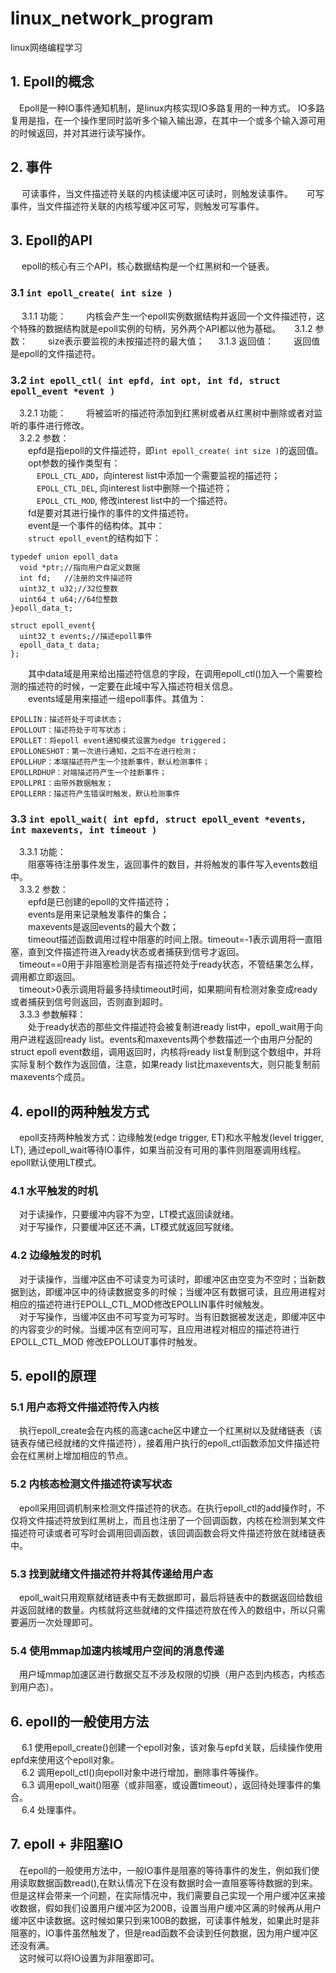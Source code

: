 # linux_network_program
linux网络编程学习
## 1. Epoll的概念
&emsp;Epoll是一种IO事件通知机制，是linux内核实现IO多路复用的一种方式。
IO多路复用是指，在一个操作里同时监听多个输入输出源，在其中一个或多个输入源可用的时候返回，并对其进行读写操作。
## 2. 事件
&emsp; 可读事件，当文件描述符关联的内核读缓冲区可读时，则触发读事件。
&emsp; 可写事件，当文件描述符关联的内核写缓冲区可写，则触发可写事件。
## 3. Epoll的API
&emsp; epoll的核心有三个API，核心数据结构是一个红黑树和一个链表。
### 3.1 ```int epoll_create( int size )```
&emsp; 3.1.1 功能：
&emsp;&emsp;内核会产生一个epoll实例数据结构并返回一个文件描述符，这个特殊的数据结构就是epoll实例的句柄，另外两个API都以他为基础。
&emsp; 3.1.2 参数：
&emsp;&emsp;size表示要监视的未按描述符的最大值；
&emsp; 3.1.3 返回值：
&emsp;&emsp;返回值是epoll的文件描述符。
### 3.2 ```int epoll_ctl( int epfd, int opt, int fd, struct epoll_event *event )```
&emsp;3.2.1 功能：
&emsp;&emsp;将被监听的描述符添加到红黑树或者从红黑树中删除或者对监听的事件进行修改。<br>
&emsp;3.2.2 参数：<br>
&emsp;&emsp;epfd是指epoll的文件描述符，即```int epoll_create( int size )```的返回值。<br>
&emsp;&emsp;opt参数的操作类型有：<br>
&emsp;&emsp;&emsp;```EPOLL_CTL_ADD```，向interest list中添加一个需要监视的描述符；<br>
&emsp;&emsp;&emsp;```EPOLL_CTL_DEL```, 向interest list中删除一个描述符；<br>
&emsp;&emsp;&emsp;```EPOLL_CTL_MOD```, 修改interest list中的一个描述符。<br>
&emsp;&emsp;fd是要对其进行操作的事件的文件描述符。<br>
&emsp;&emsp;event是一个事件的结构体。其中：<br>
&emsp;&emsp;```struct epoll_event```的结构如下：
```
typedef union epoll_data
  void *ptr;//指向用户自定义数据
  int fd;   //注册的文件描述符
  uint32_t u32;//32位整数
  uint64_t u64;//64位整数
}epoll_data_t;

struct epoll_event{
  uint32_t events;//描述epoll事件
  epoll_data_t data;
};
```
&emsp;&emsp;其中data域是用来给出描述符信息的字段，在调用epoll_ctl()加入一个需要检测的描述符的时候，一定要在此域中写入描述符相关信息。<br>
&emsp;&emsp;events域是用来描述一组epoll事件。其值为：
```
EPOLLIN：描述符处于可读状态；
EPOLLOUT：描述符处于可写状态；
EPOLLET：将epoll event通知模式设置为edge triggered；
EPOLLONESHOT：第一次进行通知，之后不在进行检测；
EPOLLHUP：本端描述符产生一个挂断事件，默认检测事件；
EPOLLRDHUP：对端描述符产生一个挂断事件；
EPOLLPRI：由带外数据触发；
EPOLLERR：描述符产生错误时触发，默认检测事件
```
### 3.3 ```int epoll_wait( int epfd, struct epoll_event *events, int maxevents, int timeout )```
&emsp;3.3.1 功能：<br>
&emsp;&emsp;阻塞等待注册事件发生，返回事件的数目，并将触发的事件写入events数组中。<br>
&emsp;3.3.2 参数：<br>
&emsp;&emsp;epfd是已创建的epoll的文件描述符；<br>
&emsp;&emsp;events是用来记录触发事件的集合；<br>
&emsp;&emsp;maxevents是返回events的最大个数；<br>
&emsp;&emsp;timeout描述函数调用过程中阻塞的时间上限。timeout=-1表示调用将一直阻塞，直到文件描述符进入ready状态或者捕获到信号才返回。<br>
&emsp;timeout==0用于非阻塞检测是否有描述符处于ready状态，不管结果怎么样，调用都立即返回。<br>
&emsp;timeout>0表示调用将最多持续timeout时间，如果期间有检测对象变成ready或者捕获到信号则返回，否则直到超时。<br>
&emsp;3.3.3 参数解释：<br>
&emsp;&emsp;处于ready状态的那些文件描述符会被复制进ready list中，epoll_wait用于向用户进程返回ready list。events和maxevents两个参数描述一个由用户分配的struct epoll event数组，调用返回时，内核将ready list复制到这个数组中，并将实际复制个数作为返回值，注意，如果ready list比maxevents大，则只能复制前maxevents个成员。<br>

## 4. epoll的两种触发方式
&emsp;epoll支持两种触发方式：边缘触发(edge trigger, ET)和水平触发(level trigger, LT), 通过epoll_wait等待IO事件，如果当前没有可用的事件则阻塞调用线程。epoll默认使用LT模式。<br>
### 4.1 水平触发的时机
&emsp;对于读操作，只要缓冲内容不为空，LT模式返回读就绪。<br>
&emsp;对于写操作，只要缓冲区还不满，LT模式就返回写就绪。<br>
### 4.2 边缘触发的时机
&emsp;对于读操作，当缓冲区由不可读变为可读时，即缓冲区由空变为不空时；当新数据到达，即缓冲区中的待读数据变多的时候；当缓冲区有数据可读，且应用进程对相应的描述符进行EPOLL_CTL_MOD修改EPOLLIN事件时候触发。<br>
&emsp;对于写操作，当缓冲区由不可写变为可写时。当有旧数据被发送走，即缓冲区中的内容变少的时候。当缓冲区有空间可写，且应用进程对相应的描述符进行EPOLL_CTL_MOD 修改EPOLLOUT事件时触发。<br>

## 5. epoll的原理
### 5.1 用户态将文件描述符传入内核
&emsp;执行epoll_create会在内核的高速cache区中建立一个红黑树以及就绪链表（该链表存储已经就绪的文件描述符），接着用户执行的epoll_ctl函数添加文件描述符会在红黑树上增加相应的节点。
 
### 5.2 内核态检测文件描述符读写状态
&emsp;epoll采用回调机制来检测文件描述符的状态。在执行epoll_ctl的add操作时，不仅将文件描述符放到红黑树上，而且也注册了一个回调函数，内核在检测到某文件描述符可读或者可写时会调用回调函数，该回调函数会将文件描述符放在就绪链表中。

### 5.3 找到就绪文件描述符并将其传递给用户态
&emsp;epoll_wait只用观察就绪链表中有无数据即可，最后将链表中的数据返回给数组并返回就绪的数量。内核就将这些就绪的文件描述符放在传入的数组中，所以只需要遍历一次处理即可。

### 5.4 使用mmap加速内核域用户空间的消息传递
&emsp;用户域mmap加速区进行数据交互不涉及权限的切换（用户态到内核态，内核态到用户态）。

## 6. epoll的一般使用方法
&emsp; 6.1 使用epoll_create()创建一个epoll对象，该对象与epfd关联，后续操作使用epfd来使用这个epoll对象。<br>
&emsp; 6.2 调用epoll_ctl()向epoll对象中进行增加，删除事件等操作。<br>
&emsp; 6.3 调用epoll_wait()阻塞（或非阻塞，或设置timeout），返回待处理事件的集合。<br>
&emsp; 6.4 处理事件。<br>

## 7. epoll + 非阻塞IO
&emsp;在epoll的一般使用方法中，一般IO事件是阻塞的等待事件的发生，例如我们使用读取数据函数read(),在默认情况下在没有数据时会一直阻塞等待数据的到来。但是这样会带来一个问题，在实际情况中，我们需要自己实现一个用户缓冲区来接收数据，假如我们设置用户缓冲区为200B，设置当用户缓冲区满的时候再从用户缓冲区中读数据。这时候如果只到来100B的数据，可读事件触发，如果此时是非阻塞的，IO事件虽然触发了，但是read函数不会读到任何数据，因为用户缓冲区还没有满。<br>
&emsp;这时候可以将IO设置为非阻塞即可。

